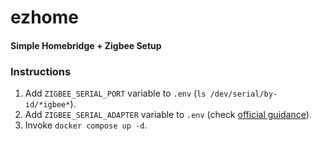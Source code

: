 # ezhome
#### Simple Homebridge + Zigbee Setup

### Instructions

1. Add `ZIGBEE_SERIAL_PORT` variable to `.env` (`ls /dev/serial/by-id/*igbee*`).
2. Add `ZIGBEE_SERIAL_ADAPTER` variable to `.env` (check [official guidance](https://www.zigbee2mqtt.io/guide/adapters/)).
3. Invoke `docker compose up -d`.
